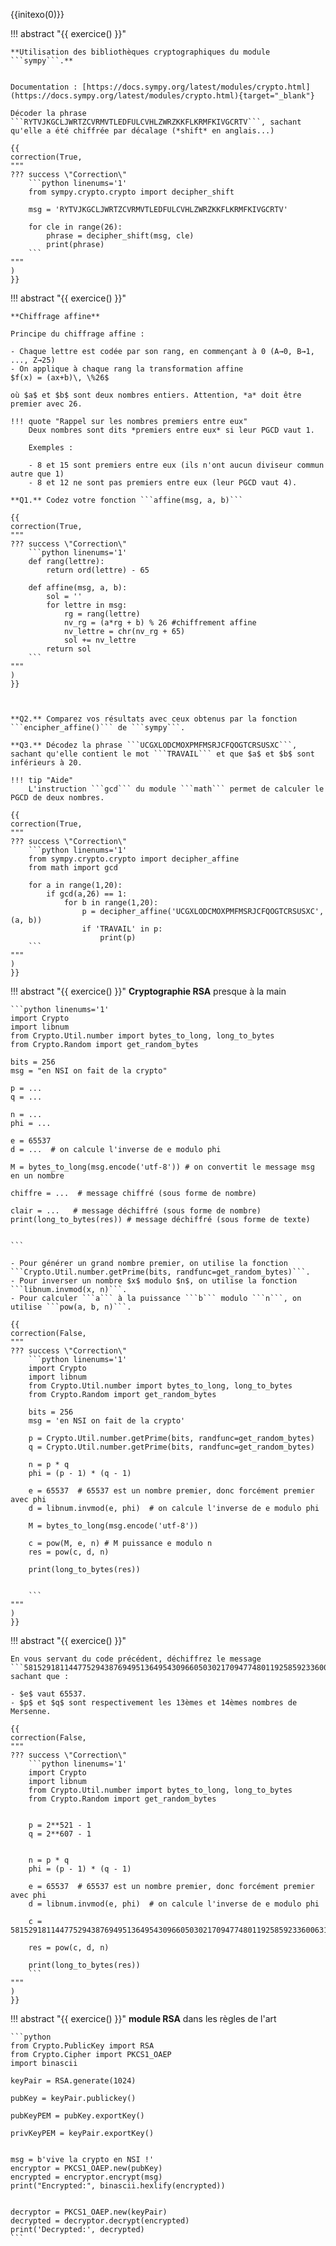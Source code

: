 {{initexo(0)}}

!!! abstract "{{ exercice() }}"

    **Utilisation des bibliothèques cryptographiques du module ```sympy```.**


    Documentation : [https://docs.sympy.org/latest/modules/crypto.html](https://docs.sympy.org/latest/modules/crypto.html){target="_blank"}

    Décoder la phrase ```RYTVJKGCLJWRTZCVRMVTLEDFULCVHLZWRZKKFLKRMFKIVGCRTV```, sachant qu'elle a été chiffrée par décalage (*shift* en anglais...)

    {{
    correction(True,
    """
    ??? success \"Correction\" 
        ```python linenums='1'
        from sympy.crypto.crypto import decipher_shift

        msg = 'RYTVJKGCLJWRTZCVRMVTLEDFULCVHLZWRZKKFLKRMFKIVGCRTV'

        for cle in range(26):
            phrase = decipher_shift(msg, cle)
            print(phrase)
        ```        
    """
    )
    }}


!!! abstract "{{ exercice() }}"


    **Chiffrage affine**

    Principe du chiffrage affine :

    - Chaque lettre est codée par son rang, en commençant à 0 (A→0, B→1, ..., Z→25)
    - On applique à chaque rang la transformation affine 
    $f(x) = (ax+b)\, \%26$

    où $a$ et $b$ sont deux nombres entiers. Attention, *a* doit être premier avec 26.

    !!! quote "Rappel sur les nombres premiers entre eux"
        Deux nombres sont dits *premiers entre eux* si leur PGCD vaut 1. 

        Exemples :
        
        - 8 et 15 sont premiers entre eux (ils n'ont aucun diviseur commun autre que 1)
        - 8 et 12 ne sont pas premiers entre eux (leur PGCD vaut 4).

    **Q1.** Codez votre fonction ```affine(msg, a, b)```

    {{
    correction(True,
    """
    ??? success \"Correction\" 
        ```python linenums='1'
        def rang(lettre):
            return ord(lettre) - 65

        def affine(msg, a, b):
            sol = ''
            for lettre in msg:
                rg = rang(lettre)
                nv_rg = (a*rg + b) % 26 #chiffrement affine
                nv_lettre = chr(nv_rg + 65)
                sol += nv_lettre
            return sol
        ```        
    """
    )
    }}



    **Q2.** Comparez vos résultats avec ceux obtenus par la fonction ```encipher_affine()``` de ```sympy```.

    **Q3.** Décodez la phrase ```UCGXLODCMOXPMFMSRJCFQOGTCRSUSXC```, sachant qu'elle contient le mot ```TRAVAIL``` et que $a$ et $b$ sont inférieurs à 20.

    !!! tip "Aide"
        L'instruction ```gcd``` du module ```math``` permet de calculer le PGCD de deux nombres.

    {{
    correction(True,
    """
    ??? success \"Correction\" 
        ```python linenums='1'
        from sympy.crypto.crypto import decipher_affine
        from math import gcd

        for a in range(1,20):
            if gcd(a,26) == 1:
                for b in range(1,20):
                    p = decipher_affine('UCGXLODCMOXPMFMSRJCFQOGTCRSUSXC', (a, b))
                    if 'TRAVAIL' in p:
                        print(p)
        ```        
    """
    )
    }}





!!! abstract "{{ exercice() }}"
    **Cryptographie RSA** presque à la main



    ```python linenums='1'
    import Crypto
    import libnum
    from Crypto.Util.number import bytes_to_long, long_to_bytes
    from Crypto.Random import get_random_bytes 

    bits = 256
    msg = "en NSI on fait de la crypto"

    p = ...
    q = ...

    n = ...
    phi = ...

    e = 65537  
    d = ...  # on calcule l'inverse de e modulo phi

    M = bytes_to_long(msg.encode('utf-8')) # on convertit le message msg en un nombre

    chiffre = ...  # message chiffré (sous forme de nombre)
    
    clair = ...   # message déchiffré (sous forme de nombre) 
    print(long_to_bytes(res)) # message déchiffré (sous forme de texte)


    ```

    - Pour générer un grand nombre premier, on utilise la fonction ```Crypto.Util.number.getPrime(bits, randfunc=get_random_bytes)```.
    - Pour inverser un nombre $x$ modulo $n$, on utilise la fonction    ```libnum.invmod(x, n)```.
    - Pour calculer ```a``` à la puissance ```b``` modulo ```n```, on utilise ```pow(a, b, n)```.

    {{
    correction(False,
    """
    ??? success \"Correction\" 
        ```python linenums='1'
        import Crypto
        import libnum
        from Crypto.Util.number import bytes_to_long, long_to_bytes
        from Crypto.Random import get_random_bytes 

        bits = 256
        msg = 'en NSI on fait de la crypto'

        p = Crypto.Util.number.getPrime(bits, randfunc=get_random_bytes)
        q = Crypto.Util.number.getPrime(bits, randfunc=get_random_bytes)

        n = p * q
        phi = (p - 1) * (q - 1)

        e = 65537  # 65537 est un nombre premier, donc forcément premier avec phi
        d = libnum.invmod(e, phi)  # on calcule l'inverse de e modulo phi

        M = bytes_to_long(msg.encode('utf-8'))

        c = pow(M, e, n) # M puissance e modulo n
        res = pow(c, d, n)

        print(long_to_bytes(res))


        ```        
    """
    )
    }}


!!! abstract "{{ exercice() }}"

    En vous servant du code précédent, déchiffrez le message ```58152918114477529438769495136495430966050302170947748011925859233600631318929939319619808279389222131229963717435870597641010567365311762267359794338657867540621133550787677728203831932548041236152866441194127191404729294628415184239755221703677388875259927092794165578604353985011899152968982365630138088486380827379488939561996226754182```  sachant que :

    - $e$ vaut 65537.
    - $p$ et $q$ sont respectivement les 13èmes et 14èmes nombres de Mersenne.

    {{
    correction(False,
    """
    ??? success \"Correction\" 
        ```python linenums='1'
        import Crypto
        import libnum
        from Crypto.Util.number import bytes_to_long, long_to_bytes
        from Crypto.Random import get_random_bytes 


        p = 2**521 - 1
        q = 2**607 - 1


        n = p * q
        phi = (p - 1) * (q - 1)

        e = 65537  # 65537 est un nombre premier, donc forcément premier avec phi
        d = libnum.invmod(e, phi)  # on calcule l'inverse de e modulo phi

        c = 58152918114477529438769495136495430966050302170947748011925859233600631318929939319619808279389222131229963717435870597641010567365311762267359794338657867540621133550787677728203831932548041236152866441194127191404729294628415184239755221703677388875259927092794165578604353985011899152968982365630138088486380827379488939561996226754182

        res = pow(c, d, n)

        print(long_to_bytes(res))
        ```        
    """
    )
    }}



!!! abstract "{{ exercice() }}"
    **module RSA** dans les règles de l'art



    ```python
    from Crypto.PublicKey import RSA
    from Crypto.Cipher import PKCS1_OAEP
    import binascii

    keyPair = RSA.generate(1024)

    pubKey = keyPair.publickey()

    pubKeyPEM = pubKey.exportKey()

    privKeyPEM = keyPair.exportKey()


    msg = b'vive la crypto en NSI !'
    encryptor = PKCS1_OAEP.new(pubKey)
    encrypted = encryptor.encrypt(msg)
    print("Encrypted:", binascii.hexlify(encrypted))


    decryptor = PKCS1_OAEP.new(keyPair)
    decrypted = decryptor.decrypt(encrypted)
    print('Decrypted:', decrypted)
    ```
